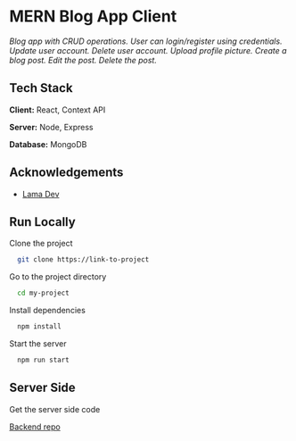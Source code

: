 # MERN Blog App Client 

*Blog app with CRUD operations.* 
*User can login/register using credentials.*
*Update user account.*
*Delete user account.*
*Upload profile picture.*
*Create a blog post.*
*Edit the post.*
*Delete the post.*


## Tech Stack

**Client:** React, Context API

**Server:** Node, Express

**Database:** MongoDB 


## Acknowledgements

 - [Lama Dev](https://www.youtube.com/channel/UCOxWrX5MIdXIeRNaXC3sqIg)


## Run Locally

Clone the project

```bash
  git clone https://link-to-project
```

Go to the project directory

```bash
  cd my-project
```

Install dependencies

```bash
  npm install
```

Start the server

```bash
  npm run start
```


## Server Side

Get the server side code

[Backend repo](https://github.com/mhasanrabbi/Blog-App-Api)



